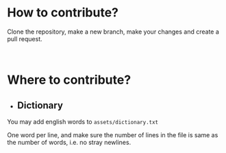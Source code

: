 # How to contribute?
Clone the repository, make a new branch, make your changes and create a pull request.

<br>

# Where to contribute?
- ## Dictionary
You may add english words to ```assets/dictionary.txt```

One word per line, and make sure the number of lines in the file is same as the number of words, i.e. no stray newlines.
